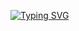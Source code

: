 [![Typing SVG](https://readme-typing-svg.demolab.com?font=Fira+Code&pause=1000&color=0CF7F0&center=FAUX&vCenter=FAUX&multiline=true&repeat=vrai&width=435&lines=Copywritter;Traductor+multi-languages;Product+description+writing)](https://git.io/typing-svg)
